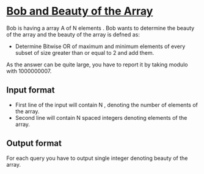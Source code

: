 # [Bob and Beauty of the Array][link]

Bob is having a array A of N elements . Bob wants to determine the beauty of the array and the beauty of the array is defned as:

- Determine Bitwise OR of maximum and minimum elements of every subset of size greater than or equal to 2 and add them.

As the answer can be quite large, you have to report it by taking modulo with 1000000007.

## Input format

- First line of the input will contain N , denoting the number of elements of the array.
- Second line will contain N spaced integers denoting elements of the array.

## Output format

For each query you have to output single integer denoting beauty of the array.

[link]: https://www.hackerearth.com/practice/basic-programming/implementation/basics-of-implementation/practice-problems/algorithm/bob-and-beauty-of-the-array-3b35ef14/
